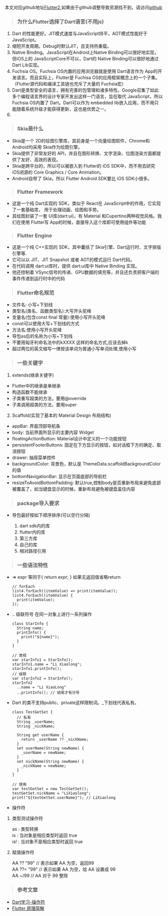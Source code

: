 本文对应github地址[Flutter2](https://github.com/DDYFlutter/LearnFlutter/blob/master/Flutter002.md),如果由于github调整导致资源找不到，请访问[github](https://github.com/DDYFlutter/LearnFlutter)


> ### 为什么Flutter选择了Dart语言(不用js)
 
1. Dart 的性能更好。JIT模式速度与JavaScript持平，AOT模式性能好于JavaScript。
2. 缩短开发周期。Debug时默认JIT，且支持热重载。
3. Native Binding。JavaScript在Android上Native Binding可以很好地实现，但iOS上的 JavaScriptCore不可以，Dart的 Native Binding可以很好地通过 Dart Lib实现。
4. Fuchsia OS。Fuchsia OS内置的应用浏览器就是使用 Dart语言作为 App的开发语言。而且实际上，Flutter是 Fuchisa OS的应用框架概念上的一个子集。（Flutter源代码和编译工具链也充斥了大量的 Fuchsia宏）
5. Dart是类型安全的语言，拥有完善的包管理和诸多特性。Google召集了如此多个编程语言界的设计专家开发出这样一门语言，旨在取代 JavaScript，所以 Fuchsia OS内置了 Dart。Dart可以作为 embedded lib嵌入应用，而不用只能随着系统升级才能获得更新，这也是优势之一。 
6. 
 
 
> ### Skia是什么

* Skia是一个 2D的绘图引擎库，其前身是一个向量绘图软件，Chrome和 Android均采用 Skia作为绘图引擎。
* Skia提供了非常友好的 API，并且在图形转换、文字渲染、位图渲染方面都提供了友好、高效的表现。
* Skia是跨平台的，所以可以被嵌入到 Flutter的 iOS SDK中，而不用去研究 iOS闭源的 Core Graphics / Core Animation。
* Android自带了 Skia，所以 Flutter Android SDK要比 iOS SDK小很多。


> ### Flutter Framework

* 这是一个纯 Dart实现的 SDK，类似于 React在 JavaScript中的作用，它实现了一套基础库， 用于处理动画、绘图和手势。
* 其绘图封装了一套 UI库(dart:ui)，有 Material 和Cupertino两种视觉风格。我们在使用 Flutter写 App的时候，直接导入这个库即可使用组件等功能


> ### Flutter Engine

* 这是一个纯 C++实现的 SDK，其中囊括了 Skia引擎、Dart运行时、文字排版引擎等.
* 它可以以 JIT、JIT Snapshot 或者 AOT的模式运行 Dart代码。
* 在代码调用 dart:ui库时，提供 dart:ui库中 Native Binding 实现。 
* 他还控制着 VSync信号的传递、GPU数据的填充等，并且还负责把客户端的事件传递到运行时中的代码

> ### Flutter命名规范

* 文件名: 小写+下划线
* 类型名(类名、函数类型名):大写开头驼峰
* 变量名(包含const final 常量):使用小写开头驼峰
* const可以使用大写+下划线的方式
* 方法名:使用小写开头驼峰
* 导包as后的名称为小写+下划线
* 不要用匈牙利命名法中的kXXXX 这样的命名方式,应该去掉k
* 超过两位的英文缩写一律按该单词为普通小写单词处理,使用小写

> ### 一些关键字

1. extends(继承关键字)

* Flutter中的继承是单继承
* 构造函数不能继承
* 子类重写超类的方法，要用@override
* 子类调用超类的方法，要用super


2. Scaffold(实现了基本的 Material Design 布局结构)

* appBar: 界面顶部导航条
* body: 当前界面所显示的主要内容 Widget
* floatingActionButton: Material设计中定义的一个功能按钮
* persistentFooterButtons: 固定在下方显示的按钮，如对话框下方的确定、取消按钮
* drawer: 抽屉菜单控件
* backgroundColor: 背景色，默认是 ThemeData.scaffoldBackgroundColor 的值
* bottomNavigationBar: 显示在页面底部的导航栏
* resizeToAvoidBottomPadding: 默认true,控制body是否重新布局来避免底部被覆盖了，如当键盘显示的时候，重新布局避免被键盘盖住内容

> ### package导入要求

* 导包最好按如下顺序排序(可以空行分隔)

	1. dart sdk内的库
	2. flutter内的库
	3. 第三方库
	4. 自己的库
	5. 相对路径引用

> ### 一些语法特性

* => expr 等同于{ return expr; } 如果无返回值省略return

	```
	// forEach
	list4.forEach((itemValue) => print(itemValue));
	list4.forEach((itemValue) {
	  print(itemValue);
	});
	```

* .. 级联符号 在同一对象上进行一系列操作

	```
	class StarInfo {
	  String name;
	  printInfo() {
	    print("${name}");
	  }
	}
	
	// 常规
	var starInfo1 = StarInfo();
	starInfo1.name = "Li Xiaolong";
	starInfo1.printInfo();
	// 级联
	var starInfo2 = StarInfo();
	starInfo2
	  ..name = "Li XiaoLong"
	  ..printInfo(); // 结尾才有分号
	```
* Dart 的类不支持public、private这样限制词。_下划线代表私有。

	```
	class TestGetSet {
	  // 私有
	  String _userName; 
	  String _nickName;
	
	  String get userName {
	    return _userName ?? _nickName;
	  }
	  set userName(String newName) {
	    _userName = newName;
	  }
	  set nickName(String newName) {
	    _nickName = newName;
	  }
	}
	
	// 使用
	var testGetSet = new TestGetSet();
	testGetSet.nickName = "LiXiaolong";
	print("${testGetSet.userName}"); // LiXiaolong
	```

* 操作符

1. 类型测试操作符
 
 	as : 类型转换    
 	is : 当对象是相应类型时返回 true   
 	is! : 当对象不是相应类型时返回 true  
 
2. 赋值操作符 
 
 	AA ?? "99"  // 表示如果 AA 为空，返回99   
	AA ??= "99" // 表示如果 AA 为空，给 AA 设置成 99   
	AA ~/99 // AA 对于 99 整除    
 
 
> ### 参考文章
 
* [Dart学习-操作符](https://www.jianshu.com/p/64a6ed7581aa)  
* [Flutter 原理简解](https://juejin.im/entry/5afa9769518825428630a61c)